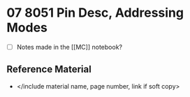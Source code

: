 # 07 8051 Pin Desc, Addressing Modes
* [ ] Notes made in the [[MC]] notebook?
 
 ## Reference Material
- </include material name, page number, link if soft copy>

